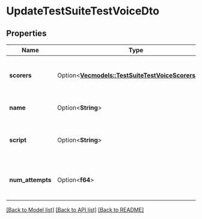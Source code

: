 # UpdateTestSuiteTestVoiceDto

## Properties

Name | Type | Description | Notes
------------ | ------------- | ------------- | -------------
**scorers** | Option<[**Vec<models::TestSuiteTestVoiceScorersInner>**](TestSuiteTestVoice_scorers_inner.md)> | These are the scorers used to evaluate the test. | [optional]
**name** | Option<**String**> | This is the name of the test. | [optional]
**script** | Option<**String**> | This is the script to be used for the voice test. | [optional]
**num_attempts** | Option<**f64**> | This is the number of attempts allowed for the test. | [optional]

[[Back to Model list]](../README.md#documentation-for-models) [[Back to API list]](../README.md#documentation-for-api-endpoints) [[Back to README]](../README.md)


